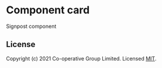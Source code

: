 # Component card
Signpost component 


## License
Copyright (c) 2021 Co-operative Group Limited.
Licensed [MIT](https://github.com/coopdigital/coop-frontend/blob/master/LICENSE).

